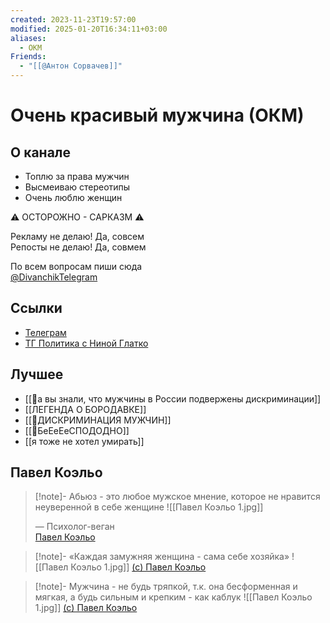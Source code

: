 ```yaml
---
created: 2023-11-23T19:57:00
modified: 2025-01-20T16:34:11+03:00
aliases:
  - ОКМ
Friends:
  - "[[@Антон Сорвачев]]"
---
```


# Очень красивый мужчина (ОКМ)

## О канале

- Топлю за права мужчин
- Высмеиваю стереотипы
- Очень люблю женщин

⚠️ ОСТОРОЖНО - САРКАЗМ ⚠️

Рекламу не делаю! Да, совсем  
Репосты не делаю! Да, совмем  

По всем вопросам пиши сюда  
[@DivanchikTelegram](https://t.me/DivanchikTelegram)


## Ссылки

 - [Телеграм](https://t.me/okmtelega)
 - [ТГ Политика с Ниной Глатко](https://t.me/politikaGlatko)


## Лучшее

 - [[📜а вы знали, что мужчины в России подвержены дискриминации]]
 - [[ЛЕГЕНДА О  БОРОДАВКЕ]]
 - [[📜ДИСКРИМИНАЦИЯ МУЖЧИН]]
 - [[📰БеЕеЕеСПОДОДНО]]
 - [[я тоже не хотел умирать]]


## Павел Коэльо

> [!note]- Абьюз - это любое мужское мнение, которое не нравится неуверенной в себе женщине
> ![[Павел Коэльо 1.jpg]]
> 
> &mdash; Психолог-веган  
> [Павел Коэльо](https://t.me/okmtelega/2694)

> [!note]- «Каждая замужняя женщина - сама себе хозяйка»
> ![[Павел Коэльо 1.jpg]]
> [(c) Павел Коэльо](https://t.me/okmtelega/3552)

> [!note]- Мужчина - не будь тряпкой, т.к. она бесформенная и мягкая, а будь сильным и крепким - как каблук
> ![[Павел Коэльо 1.jpg]]
> [(c) Павел Коэльо](https://t.me/okmtelega/3404)